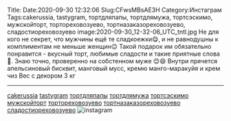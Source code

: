 Title:
Date:2020-09-30 12:32:06
Slug:CFwsMBsAE3H
Category:Инстаграм
Tags:cakerussia, tastygram, тортдляпапы, тортдлямужа, тортсэскимо, мужскойторт, тортореховозуево, тортназаказореховозуево, сладостиореховозуево
image:2020-09-30_12-32-06_UTC_tntl.jpg
Не для кого не секрет,  что мужчины ещё те сладкоежки😋, и не равнодушны к комплиментам не меньше женщин😉
Такой подарок им обязательно понравится - вкусный торт, любимые сладости и такие приятные слова🥰.
Знаю точно, проверенно на собстенном муже 😊😄
Внутри прячется апельсиновый бисквит, манговый мусс, кремю манго-маракуйя и крем чиз
Вес с декором 3 кг 
_________________________
[cakerussia]({tag}cakerussia) [tastygram]({tag}tastygram) [тортдляпапы]({tag}тортдляпапы) [тортдлямужа]({tag}тортдлямужа) [тортсэскимо]({tag}тортсэскимо) [мужскойторт]({tag}мужскойторт) [тортореховозуево]({tag}тортореховозуево) [тортназаказореховозуево]({tag}тортназаказореховозуево) [сладостиореховозуево]({tag}сладостиореховозуево)
![instagram]({attach}images/2020-09-30_12-32-06_UTC.jpg)
